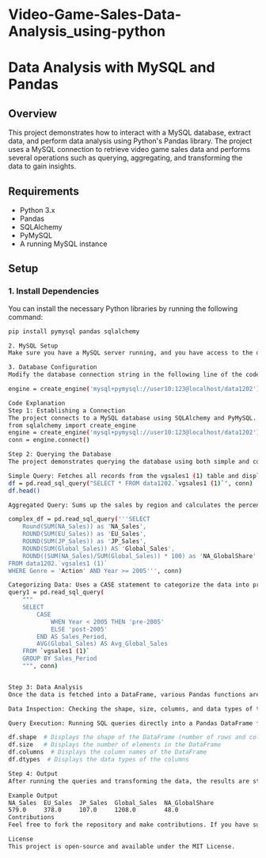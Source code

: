 # Video-Game-Sales-Data-Analysis_using-python

# Data Analysis with MySQL and Pandas

## Overview

This project demonstrates how to interact with a MySQL database, extract data, and perform data analysis using Python's Pandas library. The project uses a MySQL connection to retrieve video game sales data and performs several operations such as querying, aggregating, and transforming the data to gain insights.

## Requirements

- Python 3.x
- Pandas
- SQLAlchemy
- PyMySQL
- A running MySQL instance

## Setup

### 1. Install Dependencies

You can install the necessary Python libraries by running the following command:

```bash
pip install pymysql pandas sqlalchemy

2. MySQL Setup
Make sure you have a MySQL server running, and you have access to the database data1202 with the relevant credentials. If not, you can create a new database and import the required tables.

3. Database Configuration
Modify the database connection string in the following line of the code with your MySQL username, password, and host:

engine = create_engine('mysql+pymysql://user10:123@localhost/data1202')

Code Explanation
Step 1: Establishing a Connection
The project connects to a MySQL database using SQLAlchemy and PyMySQL. We use the following code to create a connection:
from sqlalchemy import create_engine
engine = create_engine('mysql+pymysql://user10:123@localhost/data1202')
conn = engine.connect()

Step 2: Querying the Database
The project demonstrates querying the database using both simple and complex SQL queries.

Simple Query: Fetches all records from the vgsales1 (1) table and displays the first 10 rows.
df = pd.read_sql_query("SELECT * FROM data1202.`vgsales1 (1)`", conn)
df.head()

Aggregated Query: Sums up the sales by region and calculates the percentage share of North American sales.

complex_df = pd.read_sql_query('''SELECT
    Round(SUM(NA_Sales)) as 'NA_Sales',
    ROUND(SUM(EU_Sales)) as 'EU_Sales',
    ROUND(SUM(JP_Sales)) as 'JP_Sales',
    ROUND(SUM(Global_Sales)) AS 'Global_Sales',
    ROUND((SUM(NA_Sales)/SUM(Global_Sales)) * 100) as 'NA_GlobalShare'
FROM data1202.`vgsales1 (1)`
WHERE Genre = 'Action' AND Year >= 2005''', conn)

Categorizing Data: Uses a CASE statement to categorize the data into pre-2005 and post-2005 sales periods.
query1 = pd.read_sql_query(
    """
    SELECT 
        CASE 
            WHEN Year < 2005 THEN 'pre-2005'
            ELSE 'post-2005'
        END AS Sales_Period,
        AVG(Global_Sales) AS Avg_Global_Sales
    FROM `vgsales1 (1)`
    GROUP BY Sales_Period
    """, conn)


Step 3: Data Analysis
Once the data is fetched into a DataFrame, various Pandas functions are used to explore and analyze the dataset:

Data Inspection: Checking the shape, size, columns, and data types of the dataset.

Query Execution: Running SQL queries directly into a Pandas DataFrame for analysis.

df.shape  # Displays the shape of the DataFrame (number of rows and columns)
df.size   # Displays the number of elements in the DataFrame
df.columns  # Displays the column names of the DataFrame
df.dtypes  # Displays the data types of the columns

Step 4: Output
After running the queries and transforming the data, the results are stored in DataFrames and can be further analyzed or saved for reporting.

Example Output
NA_Sales  EU_Sales  JP_Sales  Global_Sales  NA_GlobalShare
579.0     378.0     107.0     1208.0        48.0
Contributions
Feel free to fork the repository and make contributions. If you have suggestions or improvements, please submit a pull request.

License
This project is open-source and available under the MIT License.
